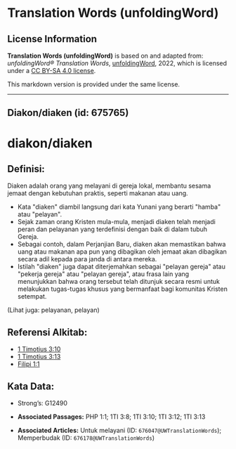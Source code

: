 # Translation Words (unfoldingWord)

## License Information

**Translation Words (unfoldingWord)** is based on and adapted from: _unfoldingWord® Translation Words_, [unfoldingWord](https://unfoldingword.org/utw), 2022, which is licensed under a [CC BY-SA 4.0 license](https://creativecommons.org/licenses/by-sa/4.0/legalcode.en).

This markdown version is provided under the same license.



--------------------------------

## Diakon/diaken (id: 675765)

diakon/diaken
=============

Definisi:
---------

Diaken adalah orang yang melayani di gereja lokal, membantu sesama jemaat dengan kebutuhan praktis, seperti makanan atau uang.

* Kata "diaken" diambil langsung dari kata Yunani yang berarti "hamba" atau "pelayan".
* Sejak zaman orang Kristen mula\-mula, menjadi diaken telah menjadi peran dan pelayanan yang terdefinisi dengan baik di dalam tubuh Gereja.
* Sebagai contoh, dalam Perjanjian Baru, diaken akan memastikan bahwa uang atau makanan apa pun yang dibagikan oleh jemaat akan dibagikan secara adil kepada para janda di antara mereka.
* Istilah "diaken" juga dapat diterjemahkan sebagai "pelayan gereja" atau "pekerja gereja" atau "pelayan gereja", atau frasa lain yang menunjukkan bahwa orang tersebut telah ditunjuk secara resmi untuk melakukan tugas\-tugas khusus yang bermanfaat bagi komunitas Kristen setempat.

(Lihat juga: pelayanan, pelayan)

Referensi Alkitab:
------------------

* [1 Timotius 3:10](https://ref.ly/1Tim0:0)
* [1 Timotius 3:13](https://ref.ly/1Tim0:0)
* [Filipi 1:1](https://ref.ly/Phil1:1)

Kata Data:
----------

* Strong’s: G12490

* **Associated Passages:** PHP 1:1; 1TI 3:8; 1TI 3:10; 1TI 3:12; 1TI 3:13
* **Associated Articles:** Untuk melayani (ID: `676047@UWTranslationWords`); Memperbudak (ID: `676178@UWTranslationWords`)

